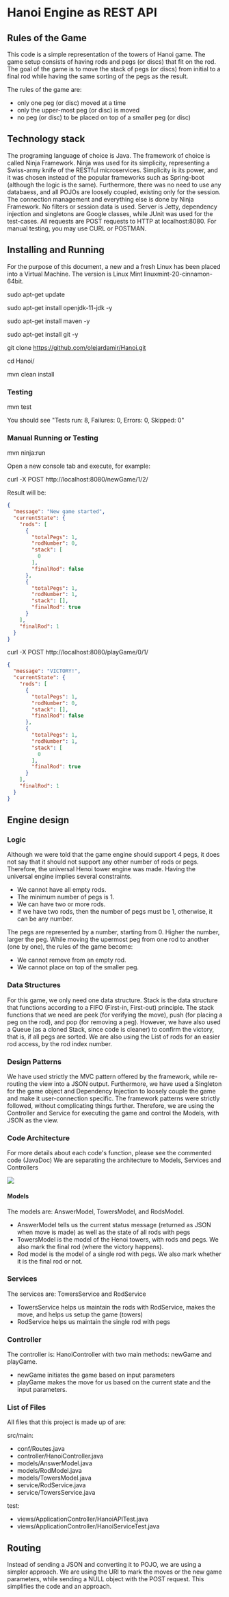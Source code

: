 # Hanoi Engine as REST API

## Rules of the Game
This code is a simple representation of the towers of Hanoi game.
The game setup consists of having rods and pegs (or discs) that fit on the rod. 
The goal of the game is to move the stack of pegs (or discs) from initial to a final rod while having the same sorting of the pegs as the result.

The rules of the game are:
- only one peg (or disc) moved at a time
- only the upper-most peg (or disc) is moved
- no peg (or disc) to be placed on top of a smaller peg (or disc)

## Technology stack
The programing language of choice is Java. The framework of choice is called Ninja Framework. Ninja was used for its simplicity, representing a Swiss-army knife of the RESTful microservices. Simplicity is its power, and it was chosen instead of the popular frameworks such as Spring-boot (although the logic is the same). Furthermore, there was no need to use any databaess, and all POJOs are loosely coupled, existing only for the session. The connection management and everything else is done by Ninja Framework. No filters or session data is used. Server is Jetty, dependency injection and singletons are Google classes, while JUnit was used for the test-cases. All requests are POST requests to HTTP at localhost:8080. For manual testing, you may use CURL or POSTMAN.

## Installing and Running
For the purpose of this document, a new and a fresh Linux has been placed into a Virtual Machine. The version is Linux Mint linuxmint-20-cinnamon-64bit.

sudo apt-get update

sudo apt-get install openjdk-11-jdk -y

sudo apt-get install maven -y

sudo apt-get install git -y

git clone https://github.com/olejardamir/Hanoi.git

cd Hanoi/

mvn clean install

### Testing

mvn test

You should see "Tests run: 8, Failures: 0, Errors: 0, Skipped: 0"

### Manual Running or Testing

mvn ninja:run

Open a new console tab and execute, for example:

curl -X POST http://localhost:8080/newGame/1/2/

Result will be:
```JSON
{
  "message": "New game started",
  "currentState": {
    "rods": [
      {
        "totalPegs": 1,
        "rodNumber": 0,
        "stack": [
          0
        ],
        "finalRod": false
      },
      {
        "totalPegs": 1,
        "rodNumber": 1,
        "stack": [],
        "finalRod": true
      }
    ],
    "finalRod": 1
  }
}
```

curl -X POST http://localhost:8080/playGame/0/1/
```JSON
{
  "message": "VICTORY!",
  "currentState": {
    "rods": [
      {
        "totalPegs": 1,
        "rodNumber": 0,
        "stack": [],
        "finalRod": false
      },
      {
        "totalPegs": 1,
        "rodNumber": 1,
        "stack": [
          0
        ],
        "finalRod": true
      }
    ],
    "finalRod": 1
  }
}
```

## Engine design
### Logic
Although we were told that the game engine should support 4 pegs, it does not say that it should not support any other number of rods or pegs. Therefore, the universal Henoi tower engine was made. Having the universal engine implies several constraints. 
- We cannot have all empty rods. 
- The minimum number of pegs is 1. 
- We can have two or more rods. 
- If we have two rods, then the number of pegs must be 1, otherwise, it can be any number.

The pegs are represented by a number, starting from 0. Higher the number, larger the peg. While moving the upermost peg from one rod to another (one by one), the rules of the game become:
- We cannot remove from an empty rod.
- We cannot place on top of the smaller peg.


### Data Structures
For this game, we only need one data structure. Stack is the data structure that functions according to a FIFO (First-in, First-out) principle. The stack functions that we need are peek (for verifying the move), push (for placing a peg on the rod), and pop (for removing a peg). However, we have also used a Queue (as a cloned Stack, since code is cleaner) to confirm the victory, that is, if all pegs are sorted. We are also using the List of rods for an easier rod access, by the rod index number.

### Design Patterns
We have used strictly the MVC pattern offered by the framework, while re-routing the view into a JSON output. Furthermore, we have used a Singleton for the game object and Dependency Injection to loosely couple the game and make it user-connection specific. The framework patterns were strictly followed, without complicating things further. Therefore, we are using the Controller and Service for executing the game and control the Models, with JSON as the view.

### Code Architecture
For more details about each code's function, please see the commented code (JavaDoc)
We are separating the architecture to Models, Services and Controllers

<img src="https://raw.githubusercontent.com/olejardamir/Hanoi/main/architecture.png">

#### Models
The models are: AnswerModel, TowersModel, and RodsModel.
- AnswerModel tells us the current status message (returned as JSON when move is made) as well as the state of all rods with pegs
- TowersModel is the model of the Henoi towers, with rods and pegs. We also mark the final rod (where the victory happens).
- Rod model is the model of a single rod with pegs. We also mark whether it is the final rod or not.

### Services
The services are: TowersService and RodService
- TowersService helps us maintain the rods with RodService, makes the move, and helps us setup the game (towers)
- RodService helps us maintain the single rod with pegs

### Controller
The controller is: HanoiController with two main methods: newGame and playGame.
- newGame initiates the game based on input parameters
- playGame makes the move for us based on the current state and the input parameters.

### List of Files
All files that this project is made up of are:

src/main:
- conf/Routes.java
- controller/HanoiController.java
- models/AnswerModel.java
- models/RodModel.java
- models/TowersModel.java
- service/RodService.java
- service/TowersService.java

test:
- views/ApplicationController/HanoiAPITest.java
- views/ApplicationController/HanoiServiceTest.java

## Routing
Instead of sending a JSON and converting it to POJO, we are using a simpler approach. We are using the URI to mark the moves or the new game parameters, while sending a NULL object with the POST request. This simplifies the code and an approach.






